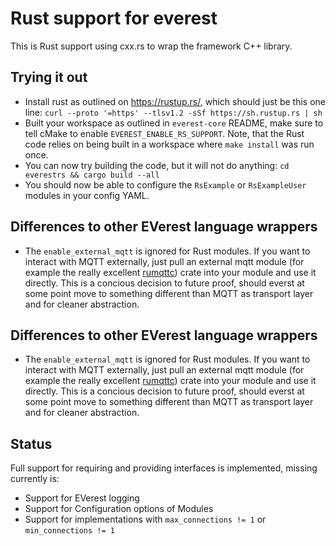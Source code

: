# Rust support for everest

This is Rust support using cxx.rs to wrap the framework C++ library.

## Trying it out

  - Install rust as outlined on <https://rustup.rs/>, which should just be this
    one line: `curl --proto '=https' --tlsv1.2 -sSf https://sh.rustup.rs | sh`
  - Built your workspace as outlined in `everest-core` README, make sure to tell
    cMake to enable `EVEREST_ENABLE_RS_SUPPORT`. Note, that the Rust code relies
    on being built in a workspace where `make install` was run once.
  - You can now try building the code, but it will not do anything: `cd everestrs
    && cargo build --all`
  - You should now be able to configure the `RsExample` or `RsExampleUser` modules in your config
    YAML.

## Differences to other EVerest language wrappers

  - The `enable_external_mqtt` is ignored for Rust modules. If you want to interact
    with MQTT externally, just pull an external mqtt module (for example the
    really excellent [rumqttc](https://docs.rs/rumqttc/latest/rumqttc/)) crate
    into your module and use it directly. This is a concious decision to future
    proof, should everst at some point move to something different than MQTT as
    transport layer and for cleaner abstraction.

## Differences to other EVerest language wrappers

- The `enable_external_mqtt` is ignored for Rust modules. If you want to interact
  with MQTT externally, just pull an external mqtt module (for example the
  really excellent [rumqttc](https://docs.rs/rumqttc/latest/rumqttc/)) crate
  into your module and use it directly. This is a concious decision to future
  proof, should everst at some point move to something different than MQTT as
  transport layer and for cleaner abstraction.

## Status

Full support for requiring and providing interfaces is implemented, missing
currently is:

  - Support for EVerest logging
  - Support for Configuration options of Modules
  - Support for implementations with `max_connections != 1` or `min_connections != 1`
